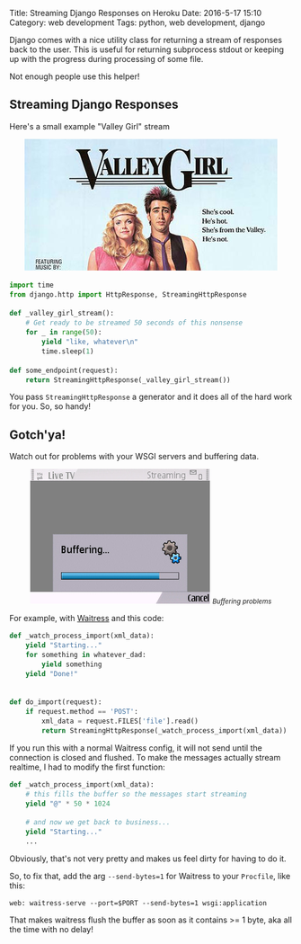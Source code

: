 Title: Streaming Django Responses on Heroku
Date: 2016-5-17 15:10
Category: web development
Tags: python, web development, django 


Django comes with a nice utility class for returning a stream of responses
back to the user. This is useful for returning subprocess stdout or keeping
up with the progress during processing of some file.

Not enough people use this helper! 

## Streaming Django Responses

Here's a small example "Valley Girl" stream

<p style="text-align: center;" class="image-wrapper">
    <img src="images/valley_girl.jpg" class="img-responsive" alt="Valley Girl">
</p>

```python
import time
from django.http import HttpResponse, StreamingHttpResponse

def _valley_girl_stream():
    # Get ready to be streamed 50 seconds of this nonsense
    for _ in range(50):
        yield "like, whatever\n"
        time.sleep(1)

def some_endpoint(request):
    return StreamingHttpResponse(_valley_girl_stream())

```

You pass `StreamingHttpResponse` a generator and it does all of the hard
work for you. So, so handy!


## Gotch'ya!
 
Watch out for problems with your WSGI servers and buffering data.

<p style="text-align: center;" class="image-wrapper">
    <img src="images/buffering.jpg" class="img-responsive" alt="Buffering problems">
    <i><small>Buffering problems</small></i>
</p>

For example, with [Waitress](http://docs.pylonsproject.org/projects/waitress/en/latest/) and this code:

```python
def _watch_process_import(xml_data):
    yield "Starting..."
    for something in whatever_dad:
        yield something
    yield "Done!"


def do_import(request):
    if request.method == 'POST':
        xml_data = request.FILES['file'].read()
        return StreamingHttpResponse(_watch_process_import(xml_data))
```

If you run this with a normal Waitress config, it will not send until the connection is closed and flushed.
To make the messages actually stream realtime, I had to modify the first function:

```python
def _watch_process_import(xml_data):
    # this fills the buffer so the messages start streaming
    yield "@" * 50 * 1024
    
    # and now we get back to business...
    yield "Starting..."
    ...
```

Obviously, that's not very pretty and makes us feel dirty for having to do it.

So, to fix that, add the arg `--send-bytes=1` for Waitress to your `Procfile`, like this:

```
web: waitress-serve --port=$PORT --send-bytes=1 wsgi:application
```


That makes waitress flush the buffer as soon as it contains >= 1 byte, 
aka all the time with no delay!

